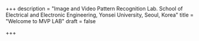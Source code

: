 +++
description = "Image and Video Pattern Recognition Lab. School of Electrical and Electronic Engineering, Yonsei University, Seoul, Korea"
title = "Welcome to MVP LAB"
draft = false

+++
